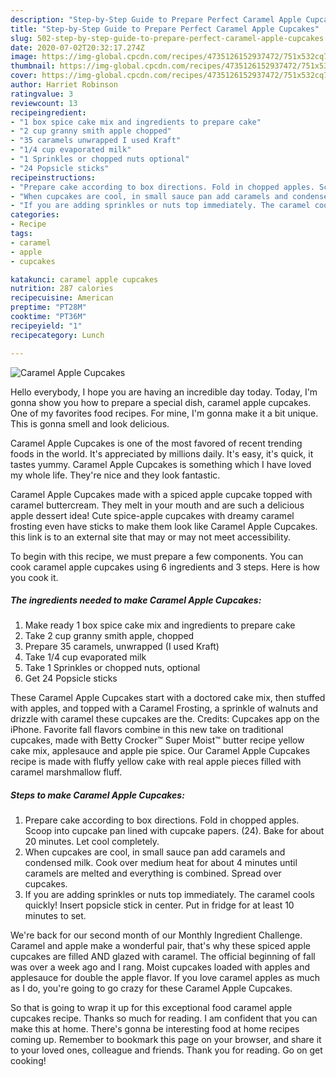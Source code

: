 ```yaml
---
description: "Step-by-Step Guide to Prepare Perfect Caramel Apple Cupcakes"
title: "Step-by-Step Guide to Prepare Perfect Caramel Apple Cupcakes"
slug: 502-step-by-step-guide-to-prepare-perfect-caramel-apple-cupcakes
date: 2020-07-02T20:32:17.274Z
image: https://img-global.cpcdn.com/recipes/4735126152937472/751x532cq70/caramel-apple-cupcakes-recipe-main-photo.jpg
thumbnail: https://img-global.cpcdn.com/recipes/4735126152937472/751x532cq70/caramel-apple-cupcakes-recipe-main-photo.jpg
cover: https://img-global.cpcdn.com/recipes/4735126152937472/751x532cq70/caramel-apple-cupcakes-recipe-main-photo.jpg
author: Harriet Robinson
ratingvalue: 3
reviewcount: 13
recipeingredient:
- "1 box spice cake mix and ingredients to prepare cake"
- "2 cup granny smith apple chopped"
- "35 caramels unwrapped I used Kraft"
- "1/4 cup evaporated milk"
- "1 Sprinkles or chopped nuts optional"
- "24 Popsicle sticks"
recipeinstructions:
- "Prepare cake according to box directions. Fold in chopped apples. Scoop into cupcake pan lined with cupcake papers. (24). Bake for about 20 minutes. Let cool completely."
- "When cupcakes are cool, in small sauce pan add caramels and condensed milk. Cook over medium heat for about 4 minutes until caramels are melted and everything is combined. Spread over cupcakes."
- "If you are adding sprinkles or nuts top immediately. The caramel cools quickly! Insert popsicle stick in center. Put in fridge for at least 10 minutes to set."
categories:
- Recipe
tags:
- caramel
- apple
- cupcakes

katakunci: caramel apple cupcakes 
nutrition: 287 calories
recipecuisine: American
preptime: "PT28M"
cooktime: "PT36M"
recipeyield: "1"
recipecategory: Lunch

---
```



![Caramel Apple Cupcakes](https://img-global.cpcdn.com/recipes/4735126152937472/751x532cq70/caramel-apple-cupcakes-recipe-main-photo.jpg)

Hello everybody, I hope you are having an incredible day today. Today, I'm gonna show you how to prepare a special dish, caramel apple cupcakes. One of my favorites food recipes. For mine, I'm gonna make it a bit unique. This is gonna smell and look delicious.

Caramel Apple Cupcakes is one of the most favored of recent trending foods in the world. It's appreciated by millions daily. It's easy, it's quick, it tastes yummy. Caramel Apple Cupcakes is something which I have loved my whole life. They're nice and they look fantastic.

Caramel Apple Cupcakes made with a spiced apple cupcake topped with caramel buttercream. They melt in your mouth and are such a delicious apple dessert idea! Cute spice-apple cupcakes with dreamy caramel frosting even have sticks to make them look like Caramel Apple Cupcakes. this link is to an external site that may or may not meet accessibility.


To begin with this recipe, we must prepare a few components. You can cook caramel apple cupcakes using 6 ingredients and 3 steps. Here is how you cook it.

<!--inarticleads1-->

##### The ingredients needed to make Caramel Apple Cupcakes:

1. Make ready 1 box spice cake mix and ingredients to prepare cake
1. Take 2 cup granny smith apple, chopped
1. Prepare 35 caramels, unwrapped (I used Kraft)
1. Take 1/4 cup evaporated milk
1. Take 1 Sprinkles or chopped nuts, optional
1. Get 24 Popsicle sticks


These Caramel Apple Cupcakes start with a doctored cake mix, then stuffed with apples, and topped with a Caramel Frosting, a sprinkle of walnuts and drizzle with caramel these cupcakes are the. Credits: Cupcakes app on the iPhone. Favorite fall flavors combine in this new take on traditional cupcakes, made with Betty Crocker™ Super Moist™ butter recipe yellow cake mix, applesauce and apple pie spice. Our Caramel Apple Cupcakes recipe is made with fluffy yellow cake with real apple pieces filled with caramel marshmallow fluff. 

<!--inarticleads2-->

##### Steps to make Caramel Apple Cupcakes:

1. Prepare cake according to box directions. Fold in chopped apples. Scoop into cupcake pan lined with cupcake papers. (24). Bake for about 20 minutes. Let cool completely.
1. When cupcakes are cool, in small sauce pan add caramels and condensed milk. Cook over medium heat for about 4 minutes until caramels are melted and everything is combined. Spread over cupcakes.
1. If you are adding sprinkles or nuts top immediately. The caramel cools quickly! Insert popsicle stick in center. Put in fridge for at least 10 minutes to set.


We&#39;re back for our second month of our Monthly Ingredient Challenge. Caramel and apple make a wonderful pair, that&#39;s why these spiced apple cupcakes are filled AND glazed with caramel. The official beginning of fall was over a week ago and I rang. Moist cupcakes loaded with apples and applesauce for double the apple flavor. If you love caramel apples as much as I do, you&#39;re going to go crazy for these Caramel Apple Cupcakes. 

So that is going to wrap it up for this exceptional food caramel apple cupcakes recipe. Thanks so much for reading. I am confident that you can make this at home. There's gonna be interesting food at home recipes coming up. Remember to bookmark this page on your browser, and share it to your loved ones, colleague and friends. Thank you for reading. Go on get cooking!
